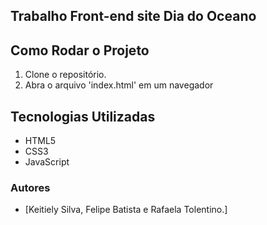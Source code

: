 ## Trabalho Front-end site Dia do Oceano
## Como Rodar o Projeto
1. Clone o repositório.
2. Abra o arquivo 'index.html' em um navegador

## Tecnologias Utilizadas
- HTML5
- CSS3
- JavaScript
### Autores
- [Keitiely Silva, Felipe Batista e Rafaela Tolentino.]
